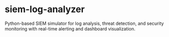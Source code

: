 # siem-log-analyzer
Python-based SIEM simulator for log analysis, threat detection, and security monitoring with real-time alerting and dashboard visualization.
